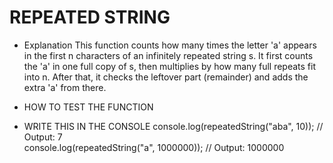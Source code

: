 # REPEATED STRING

- Explanation 
This function counts how many times the letter 'a' appears in the first n characters of an infinitely repeated string s. It first counts the 'a' in one full copy of s, then multiplies by how many full repeats fit into n. After that, it checks the leftover part (remainder) and adds the extra 'a' from there.

- HOW TO TEST THE FUNCTION

- WRITE THIS IN THE CONSOLE
console.log(repeatedString("aba", 10)); // Output: 7  
console.log(repeatedString("a", 1000000)); // Output: 1000000  

